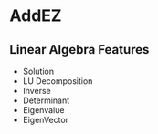 # AddEZ

## Linear Algebra Features

- Solution
- LU Decomposition
- Inverse
- Determinant
- Eigenvalue
- EigenVector
